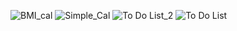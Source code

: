 ![BMI_cal](https://github.com/user-attachments/assets/dc2957b0-6b4c-4384-ab3c-9026e8dcd5f1)
![Simple_Cal](https://github.com/user-attachments/assets/a0c0ee21-ce00-4c91-89f5-17256f58efa5)
![To Do List_2](https://github.com/user-attachments/assets/05791b86-5f80-45f8-ae1d-35ce7d806a9a)
![To Do List](https://github.com/user-attachments/assets/a4296c6c-e57b-453b-b8f6-b70078fd33ae)
